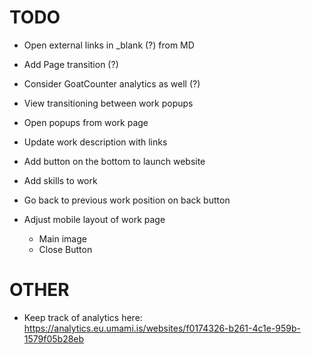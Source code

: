 # TODO

- Open external links in _blank (?) from MD
- Add Page transition (?)
- Consider GoatCounter analytics as well (?)

- View transitioning between work popups
- Open popups from work page
- Update work description with links
- Add button on the bottom to launch website
- Add skills to work
- Go back to previous work position on back button
- Adjust mobile layout of work page
  - Main image
  - Close Button

# OTHER
- Keep track of analytics here: https://analytics.eu.umami.is/websites/f0174326-b261-4c1e-959b-1579f05b28eb

